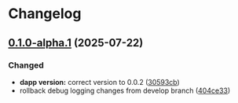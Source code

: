 # Changelog

## [0.1.0-alpha.1](https://github.com/iExecBlockchainComputing/web3telegram-sdk/compare/dapp-v0.1.0-alpha.0...dapp-v0.1.0-alpha.1) (2025-07-22)


### Changed

* **dapp version:** correct version to 0.0.2 ([30593cb](https://github.com/iExecBlockchainComputing/web3telegram-sdk/commit/30593cb943f11f864a58bea03ec181b9fa2ad4b2))
* rollback debug logging changes from develop branch ([404ce33](https://github.com/iExecBlockchainComputing/web3telegram-sdk/commit/404ce33e7d0705c274155813951284cd1830a3d2))
